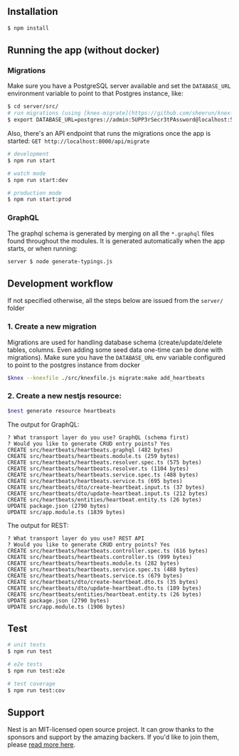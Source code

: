 
## Installation

```bash
$ npm install
```

## Running the app (without docker)

### Migrations
Make sure you have a PostgreSQL server available and set the `DATABASE_URL` environment variable to point to that Postgres instance, like:

```bash
$ cd server/src/
# run migrations (using [knex-migrate](https://github.com/sheerun/knex-migrate))
$ export DATABASE_URL=postgres://admin:5UPP3rSecr3tPAssword@localhost:54320/thenurse && knex-migrate up
```

Also, there's an API endpoint that runs the migrations once the app is started:
`GET http://localhost:8000/api/migrate`

```bash
# development
$ npm run start

# watch mode
$ npm run start:dev

# production mode
$ npm run start:prod
```

### GraphQL

The graphql schema is generated by merging on all the `*.graphql` files found throughout the modules. 
It is generated automatically when the app starts, or when running:

```bash
server $ node generate-typings.js
```


## Development workflow
If not specified otherwise, all the steps below are issued from the `server/` folder


### 1. Create a new migration
Migrations are used for handling database schema (create/update/delete tables, columns. Even adding some seed data one-time can be done with migrations).
Make sure you have the `DATABASE_URL` env variable configured to point to the postgres instance from docker

```bash
$knex --knexfile ./src/knexfile.js migrate:make add_heartbeats
```
### 2. Create a new nestjs resource:

```bash
$nest generate resource heartbeats
```

The output for GraphQL:
```
? What transport layer do you use? GraphQL (schema first)
? Would you like to generate CRUD entry points? Yes
CREATE src/heartbeats/heartbeats.graphql (482 bytes)
CREATE src/heartbeats/heartbeats.module.ts (259 bytes)
CREATE src/heartbeats/heartbeats.resolver.spec.ts (575 bytes)
CREATE src/heartbeats/heartbeats.resolver.ts (1104 bytes)
CREATE src/heartbeats/heartbeats.service.spec.ts (488 bytes)
CREATE src/heartbeats/heartbeats.service.ts (695 bytes)
CREATE src/heartbeats/dto/create-heartbeat.input.ts (37 bytes)
CREATE src/heartbeats/dto/update-heartbeat.input.ts (212 bytes)
CREATE src/heartbeats/entities/heartbeat.entity.ts (26 bytes)
UPDATE package.json (2790 bytes)
UPDATE src/app.module.ts (1839 bytes)
```

The output for REST:
```
? What transport layer do you use? REST API
? Would you like to generate CRUD entry points? Yes
CREATE src/heartbeats/heartbeats.controller.spec.ts (616 bytes)
CREATE src/heartbeats/heartbeats.controller.ts (999 bytes)
CREATE src/heartbeats/heartbeats.module.ts (282 bytes)
CREATE src/heartbeats/heartbeats.service.spec.ts (488 bytes)
CREATE src/heartbeats/heartbeats.service.ts (679 bytes)
CREATE src/heartbeats/dto/create-heartbeat.dto.ts (35 bytes)
CREATE src/heartbeats/dto/update-heartbeat.dto.ts (189 bytes)
CREATE src/heartbeats/entities/heartbeat.entity.ts (26 bytes)
UPDATE package.json (2790 bytes)
UPDATE src/app.module.ts (1906 bytes)
```


## Test

```bash
# unit tests
$ npm run test

# e2e tests
$ npm run test:e2e

# test coverage
$ npm run test:cov
```

## Support

Nest is an MIT-licensed open source project. It can grow thanks to the sponsors and support by the amazing backers. If you'd like to join them, please [read more here](https://docs.nestjs.com/support).


